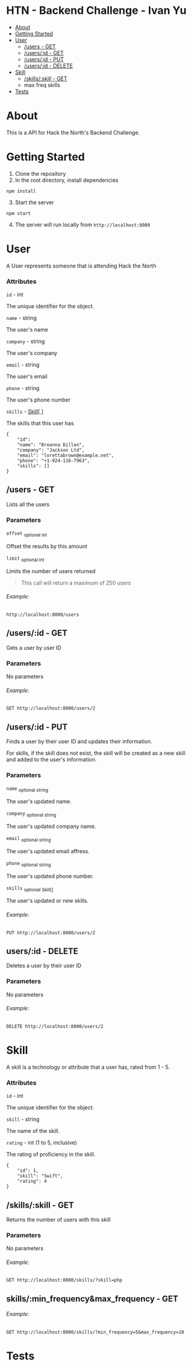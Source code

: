 # HTN - Backend Challenge - Ivan Yu
- [About](#about)
- [Getting Started](#getting-started)
- [User](#user)
  * [/users - GET](#users---get)
  * [/users/:id - GET](#usersid---get)
  * [/users/:id - PUT](#usersid---put)
  * [/users/:id - DELETE](#usersid---delete)
- [Skill](#skill)
  * [/skills/:skill - GET](#skillsskill---get)
  * max freq skills
- [Tests](#tests)


# About

This is a API for Hack the North's Backend Challenge.

# Getting Started

1. Clone the repository
2. In the root directory, install dependencies
```
npm install
```
3. Start the server
```
npm start
```
4. The server will run locally from `http://localhost:8000`

# User
A User represents someone that is attending Hack the North

### Attributes

`id` - int

The unique identifier for the object.

`name` - string

The user's name

`company` - string

The user's company

`email` - string

The user's email

`phone` - string

The user's phone number

`skills` - [Skill[ ]](#skill)

The skills that this user has

```
{
    "id": 
    "name": "Breanna Dillon",
    "company": "Jackson Ltd",
    "email": "lorettabrown@example.net",
    "phone": "+1-924-116-7963",
    "skills": []
}
```

## /users - GET
Lists all the users

### Parameters
`offset` <sub>optional int</sub>

Offset the results by this amount

`limit` <sub>optional int</sub>

Limits the number of users returned


> This call will return a maximum of 250 users

###### Example:
```
http://localhost:8000/users
```

## /users/:id - GET
Gets a user by user ID

### Parameters
No parameters

###### Example: 
```
GET http://localhost:8000/users/2
```

## /users/:id - PUT

Finds a user by their user ID and updates their information.

For skills, if the skill does not exist, the skill will be created as a new skill and added to the user's information.

### Parameters
`name` <sub>optional string</sub>

The user's updated name.

`company` <sub>optional string</sub>

The user's updated company name.

`email` <sub>optional string</sub>

The user's updated email affress.

`phone` <sub>optional string</sub>

The user's updated phone number.

`skills` <sub>optional Skill[]</sub>

The user's updated or new skills.


###### Example: 
```
PUT http://localhost:8000/users/2
```

## users/:id - DELETE
Deletes a user by their user ID

### Parameters
No parameters

###### Example:
```
DELETE http://localhost:8000/users/2
```

# Skill
A skill is a technology or attribute that a user has, rated from 1 - 5.

### Attributes

`id` - int

The unique identifier for the object.

`skill` - string

The name of the skill.

`rating` - int (1 to 5, inclusive)

The rating of proficiency in the skill.

```
{
    "id": 1,
    "skill": "Swift",
    "rating": 4
}
```


## /skills/:skill - GET

Returns the number of users with this skill

### Parameters
No parameters

###### Example: 
```
GET http://localhost:8000/skills/?skill=php
```

## skills/:min_frequency&max_frequency - GET

###### Example: 
```
GET http://localhost:8000/skills/?min_frequency=5&max_frequency=10
```

# Tests
